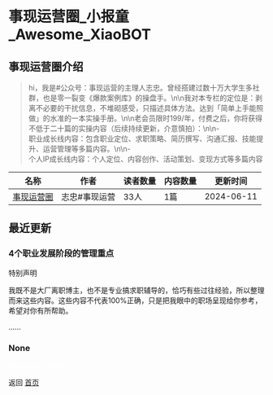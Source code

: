 # 事现运营圈_小报童_Awesome_XiaoBOT

## 事现运营圈介绍
> hi，我是#公众号：事现运营的主理人志忠。曾经搭建过数十万大学生多社群，也是零一裂变《爆款案例库》的操盘手。\n\n我对本专栏的定位是：剥离不必要的干扰信息，不堆砌感受，只描述具体方法。达到「简单上手能照做」的水准的一本实操手册。\n\n老会员限时199/年，付费之后，你将获得不低于二十篇的实操内容（后续持续更新，介意慎拍）：\n\n-  
职业成长线内容：包含职业定位、求职策略、简历撰写、沟通汇报、技能提升、运营管理等多篇内容。\n\n-  
个人IP成长线内容：个人定位、内容创作、活动策划、变现方式等多篇内容  
  


|名称|作者|读者数量|内容数量|更新时间|
|---|---|---|---|---|
|[事现运营圈](https://xiaobot.net/p/wzzfzfu920?refer=9c3f1c95-a052-465a-9902-f6d75080262a)|志忠#事现运营|33人|1篇|2024-06-11|

## 最近更新
### 4个职业发展阶段的管理重点

特别声明

我既不是大厂离职博主，也不是专业搞求职辅导的，恰巧有些过往经验，所以整理而来这些内容。这些内容不代表100%正确，只是把我眼中的职场呈现给你参考，希望对你有所帮助。

......

### None


<a href="https://github.com/Reno9527/awesome-xiaobot" style="color: white; text-decoration: none;">awesome-xiaobot</a>

返回 [首页](../README.md)
